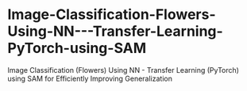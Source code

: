 # Image-Classification-Flowers-Using-NN---Transfer-Learning-PyTorch-using-SAM
Image Classification (Flowers) Using NN - Transfer Learning (PyTorch) using SAM for Efficiently Improving Generalization

